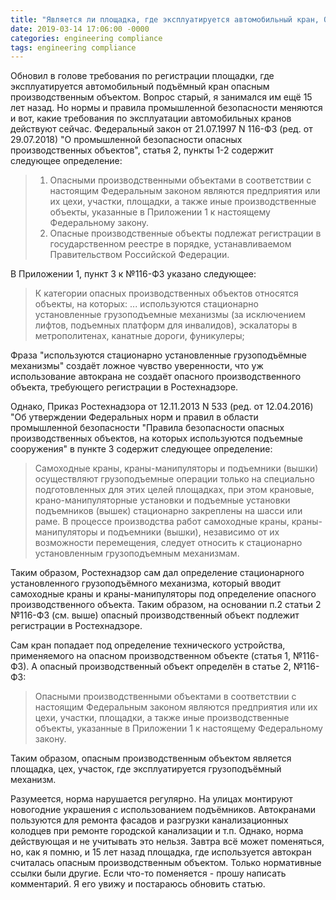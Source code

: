 ```yaml
---
title: "Является ли площадка, где эксплуатируется автомобильный кран, ОПО?"
date: 2019-03-14 17:06:00 -0000
categories: engineering compliance
tags: engineering compliance
---
```


Обновил в голове требования по регистрации площадки, где эксплуатируется автомобильный подъёмный кран опасным производственным объектом. Вопрос старый, я занимался им ещё 15 лет назад. Но нормы и правила промышленной безопасности меняются и вот, какие требования по эксплуатации автомобильных кранов действуют сейчас. 
Федеральный закон от 21.07.1997 N  116-ФЗ (ред. от 29.07.2018) "О промышленной безопасности  опасных производственных объектов", статья 2, пункты 1-2 содержит следующее определение:

> 1. Опасными производственными объектами в соответствии с настоящим  Федеральным законом являются предприятия или их цехи, участки, площадки, а также иные  производственные объекты, указанные в Приложении 1 к настоящему Федеральному закону.
> 2. Опасные производственные объекты подлежат регистрации в государственном  реестре в порядке, устанавливаемом Правительством Российской Федерации.

В Приложении 1, пункт 3 к №116-ФЗ указано следующее:

> К категории опасных производственных объектов относятся объекты, на которых:
> ...
> используются стационарно установленные грузоподъемные механизмы (за  исключением лифтов, подъемных платформ для инвалидов), эскалаторы в метрополитенах,  канатные дороги, фуникулеры;

Фраза "используются стационарно установленные грузоподъёмные механизмы" создаёт ложное чувство уверенности, что уж использование автокрана не создаёт опасного производственного объекта, требующего регистрации в Ростехнадзоре.

Однако, Приказ Ростехнадзора от 12.11.2013 N  533 (ред. от 12.04.2016) "Об утверждении Федеральных норм  и правил в области промышленной  безопасности "Правила безопасности опасных производственных объектов, на  которых используются подъемные  сооружения" в пункте 3 содержит следующее определение:

> Самоходные краны, краны-манипуляторы и подъемники (вышки) осуществляют  грузоподъемные операции только на специально подготовленных для этих целей площадках, при  этом крановые, крано-манипуляторные установки и подъемные установки подъемников (вышек)  стационарно закреплены на шасси или раме. В процессе производства работ самоходные краны, краны-манипуляторы и подъемники (вышки), независимо от их возможности  перемещения, следует относить к стационарно установленным грузоподъемным механизмам.

Таким образом, Ростехнадзор сам дал определение стационарного установленного грузоподъёмного механизма, который вводит самоходные краны и краны-манипуляторы под определение опасного производственного объекта. Таким образом, на основании п.2 статьи 2 №116-ФЗ (см. выше) опасный производственный объект подлежит регистрации в Ростехнадзоре. 

Сам кран попадает под определение технического устройства, применяемого на опасном производственном объекте (статья 1, №116-ФЗ). А опасный производственный объект определён в статье 2, №116-ФЗ:

> Опасными производственными объектами в соответствии с настоящим  Федеральным законом являются предприятия или их цехи, участки, площадки, а также иные  производственные объекты, указанные в Приложении 1 к настоящему Федеральному закону.

Таким образом, опасным производственным объектом является площадка, цех, участок, где эксплуатируется грузоподъёмный механизм.

Разумеется, норма нарушается регулярно. На улицах монтируют новогодние украшения с использованием подъёмников. Автокранами пользуются для ремонта фасадов и разгрузки канализационных колодцев при ремонте городской канализации и т.п. Однако, норма действующая и не учитывать это нельзя. Завтра всё может поменяться, но, как я помню, и 15 лет назад площадка, где используется автокран считалась опасным производственным объектом. Только нормативные ссылки были другие. Если что-то поменяется - прошу написать комментарий. Я его увижу и постараюсь обновить статью.